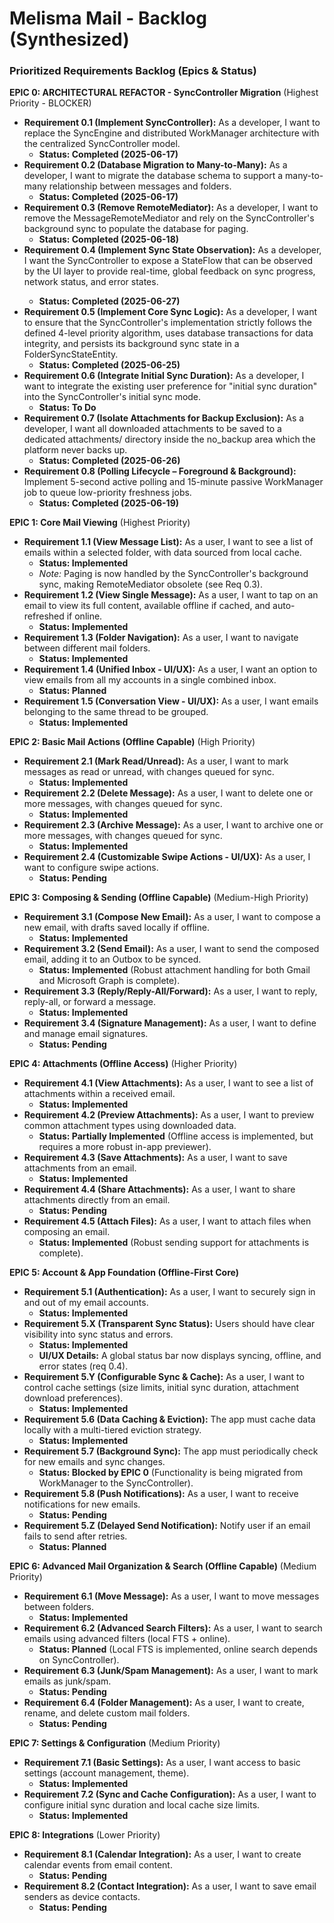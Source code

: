 # **Melisma Mail \- Backlog (Synthesized)**

### **Prioritized Requirements Backlog (Epics & Status)**

**EPIC 0: ARCHITECTURAL REFACTOR \- SyncController Migration** (Highest Priority \- BLOCKER)

* **Requirement 0.1 (Implement SyncController):** As a developer, I want to replace the SyncEngine and distributed WorkManager architecture with the centralized SyncController model.  
  * **Status: Completed (2025-06-17)**  
* **Requirement 0.2 (Database Migration to Many-to-Many):** As a developer, I want to migrate the database schema to support a many-to-many relationship between messages and folders.  
  * **Status: Completed (2025-06-17)**  
* **Requirement 0.3 (Remove RemoteMediator):** As a developer, I want to remove the MessageRemoteMediator and rely on the SyncController's background sync to populate the database for paging.  
  * **Status: Completed (2025-06-18)**  
* **Requirement 0.4 (Implement Sync State Observation):** As a developer, I want the SyncController to expose a StateFlow<SyncStatus> that can be observed by the UI layer to provide real-time, global feedback on sync progress, network status, and error states.  
  * **Status: Completed (2025-06-27)**  
* **Requirement 0.5 (Implement Core Sync Logic):** As a developer, I want to ensure that the SyncController's implementation strictly follows the defined 4-level priority algorithm, uses database transactions for data integrity, and persists its background sync state in a FolderSyncStateEntity.  
  * **Status: Completed (2025-06-25)**
* **Requirement 0.6 (Integrate Initial Sync Duration):** As a developer, I want to integrate the existing user preference for "initial sync duration" into the SyncController's initial sync mode.
  * **Status: To Do**
* **Requirement 0.7 (Isolate Attachments for Backup Exclusion):** As a developer, I want all downloaded attachments to be saved to a dedicated attachments/ directory inside the no_backup area which the platform never backs up.
  * **Status: Completed (2025-06-26)**
* **Requirement 0.8 (Polling Lifecycle – Foreground & Background):** Implement 5-second active polling and 15-minute passive WorkManager job to queue low-priority freshness jobs.  
  * **Status: Completed (2025-06-19)**

**EPIC 1: Core Mail Viewing** (Highest Priority)

* **Requirement 1.1 (View Message List):** As a user, I want to see a list of emails within a selected folder, with data sourced from local cache.  
  * **Status: Implemented**  
  * *Note:* Paging is now handled by the SyncController's background sync, making RemoteMediator obsolete (see Req 0.3).  
* **Requirement 1.2 (View Single Message):** As a user, I want to tap on an email to view its full content, available offline if cached, and auto-refreshed if online.  
  * **Status: Implemented**  
* **Requirement 1.3 (Folder Navigation):** As a user, I want to navigate between different mail folders.  
  * **Status: Implemented**  
* **Requirement 1.4 (Unified Inbox \- UI/UX):** As a user, I want an option to view emails from all my accounts in a single combined inbox.  
  * **Status: Planned**  
* **Requirement 1.5 (Conversation View \- UI/UX):** As a user, I want emails belonging to the same thread to be grouped.  
  * **Status: Implemented**

**EPIC 2: Basic Mail Actions (Offline Capable)** (High Priority)

* **Requirement 2.1 (Mark Read/Unread):** As a user, I want to mark messages as read or unread, with changes queued for sync.  
  * **Status: Implemented**  
* **Requirement 2.2 (Delete Message):** As a user, I want to delete one or more messages, with changes queued for sync.  
  * **Status: Implemented**  
* **Requirement 2.3 (Archive Message):** As a user, I want to archive one or more messages, with changes queued for sync.  
  * **Status: Implemented**  
* **Requirement 2.4 (Customizable Swipe Actions \- UI/UX):** As a user, I want to configure swipe actions.  
  * **Status: Pending**

**EPIC 3: Composing & Sending (Offline Capable)** (Medium-High Priority)

* **Requirement 3.1 (Compose New Email):** As a user, I want to compose a new email, with drafts saved locally if offline.  
  * **Status: Implemented**  
* **Requirement 3.2 (Send Email):** As a user, I want to send the composed email, adding it to an Outbox to be synced.  
  * **Status: Implemented** (Robust attachment handling for both Gmail and Microsoft Graph is complete).  
* **Requirement 3.3 (Reply/Reply-All/Forward):** As a user, I want to reply, reply-all, or forward a message.  
  * **Status: Implemented**  
* **Requirement 3.4 (Signature Management):** As a user, I want to define and manage email signatures.  
  * **Status: Pending**

**EPIC 4: Attachments (Offline Access)** (Higher Priority)

* **Requirement 4.1 (View Attachments):** As a user, I want to see a list of attachments within a received email.  
  * **Status: Implemented**  
* **Requirement 4.2 (Preview Attachments):** As a user, I want to preview common attachment types using downloaded data.  
  * **Status: Partially Implemented** (Offline access is implemented, but requires a more robust in-app previewer).  
* **Requirement 4.3 (Save Attachments):** As a user, I want to save attachments from an email.  
  * **Status: Implemented**  
* **Requirement 4.4 (Share Attachments):** As a user, I want to share attachments directly from an email.  
  * **Status: Pending**  
* **Requirement 4.5 (Attach Files):** As a user, I want to attach files when composing an email.  
  * **Status: Implemented** (Robust sending support for attachments is complete).

**EPIC 5: Account & App Foundation (Offline-First Core)**

* **Requirement 5.1 (Authentication):** As a user, I want to securely sign in and out of my email accounts.  
  * **Status: Implemented**  
* **Requirement 5.X (Transparent Sync Status):** Users should have clear visibility into sync status and errors.  
  * **Status: Implemented**  
  * **UI/UX Details:** A global status bar now displays syncing, offline, and error states (req 0.4).  
* **Requirement 5.Y (Configurable Sync & Cache):** As a user, I want to control cache settings (size limits, initial sync duration, attachment download preferences).  
  * **Status: Implemented**  
* **Requirement 5.6 (Data Caching & Eviction):** The app must cache data locally with a multi-tiered eviction strategy.  
  * **Status: Implemented**  
* **Requirement 5.7 (Background Sync):** The app must periodically check for new emails and sync changes.  
  * **Status: Blocked by EPIC 0** (Functionality is being migrated from WorkManager to the SyncController).  
* **Requirement 5.8 (Push Notifications):** As a user, I want to receive notifications for new emails.  
  * **Status: Pending**  
* **Requirement 5.Z (Delayed Send Notification):** Notify user if an email fails to send after retries.  
  * **Status: Planned**

**EPIC 6: Advanced Mail Organization & Search (Offline Capable)** (Medium Priority)

* **Requirement 6.1 (Move Message):** As a user, I want to move messages between folders.  
  * **Status: Implemented**  
* **Requirement 6.2 (Advanced Search Filters):** As a user, I want to search emails using advanced filters (local FTS \+ online).  
  * **Status: Planned** (Local FTS is implemented, online search depends on SyncController).  
* **Requirement 6.3 (Junk/Spam Management):** As a user, I want to mark emails as junk/spam.  
  * **Status: Pending**  
* **Requirement 6.4 (Folder Management):** As a user, I want to create, rename, and delete custom mail folders.  
  * **Status: Pending**

**EPIC 7: Settings & Configuration** (Medium Priority)

* **Requirement 7.1 (Basic Settings):** As a user, I want access to basic settings (account management, theme).  
  * **Status: Implemented**  
* **Requirement 7.2 (Sync and Cache Configuration):** As a user, I want to configure initial sync duration and local cache size limits.  
  * **Status: Implemented**

**EPIC 8: Integrations** (Lower Priority)

* **Requirement 8.1 (Calendar Integration):** As a user, I want to create calendar events from email content.  
  * **Status: Pending**  
* **Requirement 8.2 (Contact Integration):** As a user, I want to save email senders as device contacts.  
  * **Status: Pending**